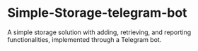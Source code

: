# Simple-Storage-telegram-bot
A simple storage solution with adding, retrieving, and reporting functionalities, implemented through a Telegram bot.
